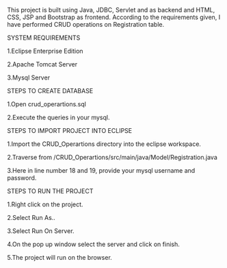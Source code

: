 This project is built using Java, JDBC, Servlet and as backend and HTML, CSS, JSP and Bootstrap as frontend. According to the requirements given, I have performed CRUD operations on Registration table.

SYSTEM REQUIREMENTS


1.Eclipse Enterprise Edition 

2.Apache Tomcat Server

3.Mysql Server


STEPS TO CREATE DATABASE 

1.Open crud_operartions.sql

2.Execute the queries in your mysql.


STEPS TO IMPORT PROJECT INTO ECLIPSE

1.Import the CRUD_Operartions directory into the eclipse workspace.

2.Traverse from /CRUD_Operartions/src/main/java/Model/Registration.java

3.Here in line number 18 and 19, provide your mysql username and password.


STEPS TO RUN THE PROJECT

1.Right click on the project.

2.Select Run As..

3.Select Run On Server.

4.On the pop up window select the server and click on finish.

5.The project will run on the browser.
